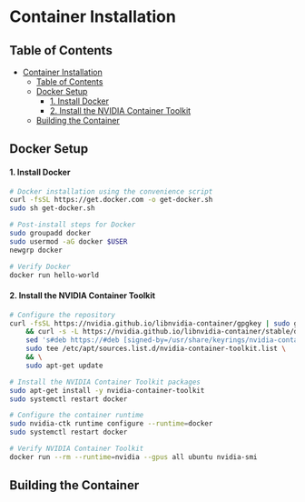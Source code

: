 # Container Installation

## Table of Contents

- [Container Installation](#container-installation)
  - [Table of Contents](#table-of-contents)
  - [Docker Setup](#docker-setup)
      - [1. Install Docker](#1-install-docker)
      - [2. Install the NVIDIA Container Toolkit](#2-install-the-nvidia-container-toolkit)
  - [Building the Container](#building-the-container)


## Docker Setup

#### 1. Install Docker

```bash
# Docker installation using the convenience script
curl -fsSL https://get.docker.com -o get-docker.sh
sudo sh get-docker.sh

# Post-install steps for Docker
sudo groupadd docker
sudo usermod -aG docker $USER
newgrp docker

# Verify Docker
docker run hello-world
```

#### 2. Install the NVIDIA Container Toolkit

```bash
# Configure the repository
curl -fsSL https://nvidia.github.io/libnvidia-container/gpgkey | sudo gpg --dearmor -o /usr/share/keyrings/nvidia-container-toolkit-keyring.gpg \
    && curl -s -L https://nvidia.github.io/libnvidia-container/stable/deb/nvidia-container-toolkit.list | \
    sed 's#deb https://#deb [signed-by=/usr/share/keyrings/nvidia-container-toolkit-keyring.gpg] https://#g' | \
    sudo tee /etc/apt/sources.list.d/nvidia-container-toolkit.list \
    && \
    sudo apt-get update

# Install the NVIDIA Container Toolkit packages
sudo apt-get install -y nvidia-container-toolkit
sudo systemctl restart docker

# Configure the container runtime
sudo nvidia-ctk runtime configure --runtime=docker
sudo systemctl restart docker

# Verify NVIDIA Container Toolkit
docker run --rm --runtime=nvidia --gpus all ubuntu nvidia-smi
```

## Building the Container

```bash
